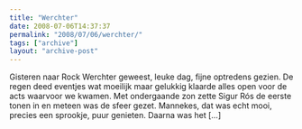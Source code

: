 ```yaml
---
title: "Werchter"
date: 2008-07-06T14:37:37
permalink: "2008/07/06/werchter/"
tags: ["archive"]
layout: "archive-post"
---
```

Gisteren naar Rock Werchter geweest, leuke dag, fijne optredens gezien. De regen deed eventjes wat moeilijk maar gelukkig klaarde alles open voor de acts waarvoor we kwamen. Met ondergaande zon zette Sigur Rós de eerste tonen in en meteen was de sfeer gezet. Mannekes, dat was echt mooi, precies een sprookje, puur genieten. Daarna was het \[…\]

